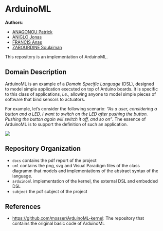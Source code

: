 # ArduinoML


__Authors__:
  * [ANAGONOU Patrick]()
  * [ANIGLO Jonas]()
  * [FRANCIS Anas]()
  * [ZABOURDINE Soulaiman]()
  
This repository is an implementation of  ArduinoML.

## Domain Description

ArduinoML is an example of a _Domain Specific Language_ (DSL), designed to model simple application executed on top of Arduino boards. It is specific to this class of applications, _i.e._, allowing anyone to model simple pieces of software that bind sensors to actuators. 

For example, let’s consider the following scenario: _“As a user, considering a button and a LED, I want to switch on the LED after pushing the button. Pushing the button again will switch it off, and so on”_. The essence of ArduinoML is to support the definition of such an application. 


![](https://raw.githubusercontent.com/mosser/ArduinoML-kernel/master/docs/platform_small.png)

## Repository Organization

  * `docs` contains the pdf report of the project
  * `uml` contains the png, svg and Visual Paradigm files of the class diagramm that  models and implementations of the abstract syntax of the language.
  * `arduinoml` implementation of the kernel, the external DSL and embedded DSL
  * `subject` the pdf subject of the project


## References

  * https://github.com/mosser/ArduinoML-kernel: The repository that contains the original basic code of ArduinoML